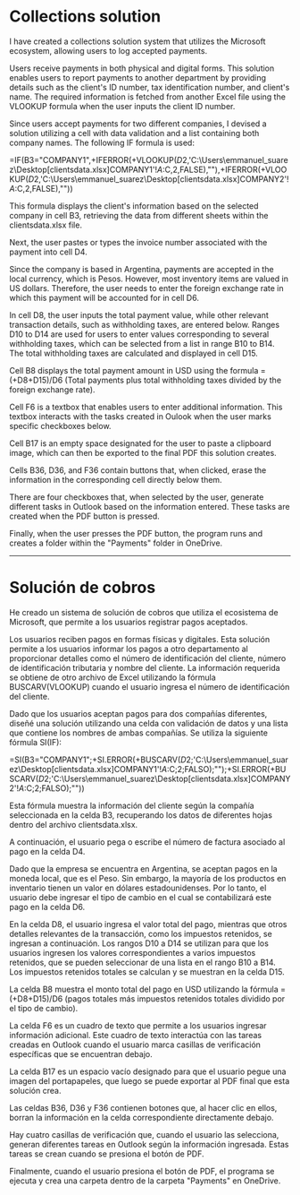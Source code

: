 # Collections solution
I have created a collections solution system that utilizes the Microsoft ecosystem, allowing users to log accepted payments.

Users receive payments in both physical and digital forms. This solution enables users to report payments to another department by providing details such as the client's ID number, tax identification number, and client's name. The required information is fetched from another Excel file using the VLOOKUP formula when the user inputs the client ID number.

Since users accept payments for two different companies, I devised a solution utilizing a cell with data validation and a list containing both company names. The following IF formula is used:

=IF(B3="COMPANY1",+IFERROR(+VLOOKUP($D$2,'C:\Users\emmanuel_suarez\Desktop\[clientsdata.xlsx]COMPANY1'!$A:$C,2,FALSE),""),+IFERROR(+VLOOKUP($D$2,'C:\Users\emmanuel_suarez\Desktop\[clientsdata.xlsx]COMPANY2'!$A:$C,2,FALSE),""))

This formula displays the client's information based on the selected company in cell B3, retrieving the data from different sheets within the clientsdata.xlsx file.

Next, the user pastes or types the invoice number associated with the payment into cell D4.

Since the company is based in Argentina, payments are accepted in the local currency, which is Pesos. However, most inventory items are valued in US dollars. Therefore, the user needs to enter the foreign exchange rate in which this payment will be accounted for in cell D6.

In cell D8, the user inputs the total payment value, while other relevant transaction details, such as withholding taxes, are entered below. Ranges D10 to D14 are used for users to enter values corresponding to several withholding taxes, which can be selected from a list in range B10 to B14. The total withholding taxes are calculated and displayed in cell D15.

Cell B8 displays the total payment amount in USD using the formula =(+D8+D15)/D6 (Total payments plus total withholding taxes divided by the foreign exchange rate).

Cell F6 is a textbox that enables users to enter additional information. This textbox interacts with the tasks created in Oulook when the user marks specific checkboxes below.

Cell B17 is an empty space designated for the user to paste a clipboard image, which can then be exported to the final PDF this solution creates.

Cells B36, D36, and F36 contain buttons that, when clicked, erase the information in the corresponding cell directly below them.

There are four checkboxes that, when selected by the user, generate different tasks in Outlook based on the information entered. These tasks are created when the PDF button is pressed.

Finally, when the user presses the PDF button, the program runs and creates a folder within the "Payments" folder in OneDrive.

-----------------------------------------------------------------------------------------------------------------------------------------------------------------------------------------------------------------------------------

# Solución de cobros 
He creado un sistema de solución de cobros que utiliza el ecosistema de Microsoft, que permite a los usuarios registrar pagos aceptados.

Los usuarios reciben pagos en formas físicas y digitales. Esta solución permite a los usuarios informar los pagos a otro departamento al proporcionar detalles como el número de identificación del cliente, número de identificación tributaria y nombre del cliente. La información requerida se obtiene de otro archivo de Excel utilizando la fórmula BUSCARV(VLOOKUP) cuando el usuario ingresa el número de identificación del cliente.

Dado que los usuarios aceptan pagos para dos compañías diferentes, diseñé una solución utilizando una celda con validación de datos y una lista que contiene los nombres de ambas compañías. Se utiliza la siguiente fórmula SI(IF):

=SI(B3="COMPANY1";+SI.ERROR(+BUSCARV($D$2;'C:\Users\emmanuel_suarez\Desktop\[clientsdata.xlsx]COMPANY1'!$A:$C;2;FALSO);"");+SI.ERROR(+BUSCARV($D$2;'C:\Users\emmanuel_suarez\Desktop\[clientsdata.xlsx]COMPANY2'!$A:$C;2;FALSO);""))

Esta fórmula muestra la información del cliente según la compañía seleccionada en la celda B3, recuperando los datos de diferentes hojas dentro del archivo clientsdata.xlsx.

A continuación, el usuario pega o escribe el número de factura asociado al pago en la celda D4.

Dado que la empresa se encuentra en Argentina, se aceptan pagos en la moneda local, que es el Peso. Sin embargo, la mayoría de los productos en inventario tienen un valor en dólares estadounidenses. Por lo tanto, el usuario debe ingresar el tipo de cambio en el cual se contabilizará este pago en la celda D6.

En la celda D8, el usuario ingresa el valor total del pago, mientras que otros detalles relevantes de la transacción, como los impuestos retenidos, se ingresan a continuación. Los rangos D10 a D14 se utilizan para que los usuarios ingresen los valores correspondientes a varios impuestos retenidos, que se pueden seleccionar de una lista en el rango B10 a B14. Los impuestos retenidos totales se calculan y se muestran en la celda D15.

La celda B8 muestra el monto total del pago en USD utilizando la fórmula =(+D8+D15)/D6 (pagos totales más impuestos retenidos totales dividido por el tipo de cambio).

La celda F6 es un cuadro de texto que permite a los usuarios ingresar información adicional. Este cuadro de texto interactúa con las tareas creadas en Outlook cuando el usuario marca casillas de verificación específicas que se encuentran debajo.

La celda B17 es un espacio vacío designado para que el usuario pegue una imagen del portapapeles, que luego se puede exportar al PDF final que esta solución crea.

Las celdas B36, D36 y F36 contienen botones que, al hacer clic en ellos, borran la información en la celda correspondiente directamente debajo.

Hay cuatro casillas de verificación que, cuando el usuario las selecciona, generan diferentes tareas en Outlook según la información ingresada. Estas tareas se crean cuando se presiona el botón de PDF.

Finalmente, cuando el usuario presiona el botón de PDF, el programa se ejecuta y crea una carpeta dentro de la carpeta "Payments" en OneDrive.

